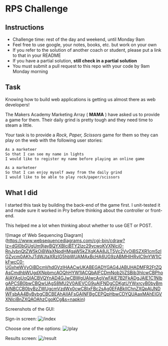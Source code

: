 # RPS Challenge

Instructions
-------

* Challenge time: rest of the day and weekend, until Monday 9am
* Feel free to use google, your notes, books, etc. but work on your own
* If you refer to the solution of another coach or student, please put a link to that in your README
* If you have a partial solution, **still check in a partial solution**
* You must submit a pull request to this repo with your code by 9am Monday morning

Task
---

Knowing how to build web applications is getting us almost there as web developers!

The Makers Academy Marketing Array ( **MAMA** ) have asked us to provide a game for them. Their daily grind is pretty tough and they need time to steam a little.

Your task is to provide a _Rock, Paper, Scissors_ game for them so they can play on the web with the following user stories:

```sh
As a marketeer
So that I can see my name in lights
I would like to register my name before playing an online game

As a marketeer
So that I can enjoy myself away from the daily grind
I would like to be able to play rock/paper/scissors
```

What I did
---
I started this task by building the back-end of the game first. I unit-tested it and made sure it worked in Pry before thinking about the controller or front-end.

This helped me a lot when thinking about whether to use GET or POST.

![Image of Web Sequencing Diagram]
(https://www.websequencediagrams.com/cgi-bin/cdraw?lz=dGl0bGUgUm9jayBQYXBlciBTY2lzc29ycwoKVXNlci0-RnJvbnQtZW5kOiBWaXNpdHMgaW5kZXgKAA8JLT5Vc2VyOiBSZXR1cm5zIGZvcm0AKhJTdWJtaXRzIG5hbWUAMAxBcHA6UG9zABMHIHRvIC9nYW1lCkFwcC0-UGxheWVyOiBDcmVhdGVzIHAACwUKABEGADYGAG4JABUHADMFR2FtZQAsCmdhbWUgdXNpbmcAOQhHYW1lACQbAIFCDmNob2ljZSBib3hlcwCBPhoAIAYAgUoQIACBVQYnAD4GJwCBWgUAIwcAgVwFAIE7B2FkADgJAIE1C1NlbgAPCSB0bwCBQwUAgS8MU2V0AIEVCG9uAIFNDgCDKgtUYWxrcyB0byBmAINBCCB0byBzZWUgcmVzdWx0cwCBIxFBc2sAg0EFABkIIChnZXQpAIJNDWFsbAA4ByBvbgCBCBEAhAIIAFsGAINFBgCEPQpHbwCDYQUAaxMAhEIGVXNlciBnZXQAOAhzCgoKCg&s=napkin)


Screenshots of the GUI:

Sign-in screen:
![/index](https://s21.postimg.org/oh5eiivbn/ss1.png)

Choose one of the options:
![/play](https://s21.postimg.org/fan3v8q37/ss2.png)

Results screen:
![/result](https://s21.postimg.org/wcfxxc4yb/ss3.png[/)
